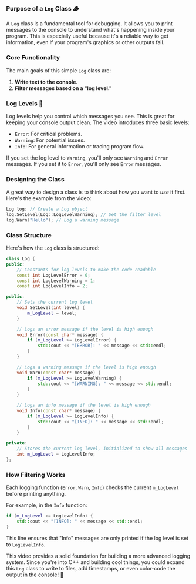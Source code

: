 ### **Purpose of a `Log` Class** 🪵

A `Log` class is a fundamental tool for debugging. It allows you to print messages to the console to understand what's happening inside your program. This is especially useful because it's a reliable way to get information, even if your program's graphics or other outputs fail.

### **Core Functionality**

The main goals of this simple `Log` class are:

1.  **Write text to the console.**
2.  **Filter messages based on a "log level."**

### **Log Levels** 🚦

Log levels help you control which messages you see. This is great for keeping your console output clean. The video introduces three basic levels:

  * `Error`: For critical problems.
  * `Warning`: For potential issues.
  * `Info`: For general information or tracing program flow.

If you set the log level to `Warning`, you'll only see `Warning` and `Error` messages. If you set it to `Error`, you'll only see `Error` messages.

### **Designing the Class**

A great way to design a class is to think about how you want to *use* it first. Here's the example from the video:

```cpp
Log log; // Create a Log object
log.SetLevel(Log::LogLevelWarning); // Set the filter level
log.Warn("Hello"); // Log a warning message
```

### **Class Structure**

Here's how the `Log` class is structured:

```cpp
class Log {
public:
    // Constants for log levels to make the code readable
    const int LogLevelError = 0;
    const int LogLevelWarning = 1;
    const int LogLevelInfo = 2;

public:
    // Sets the current log level
    void SetLevel(int level) {
        m_LogLevel = level;
    }

    // Logs an error message if the level is high enough
    void Error(const char* message) {
        if (m_LogLevel >= LogLevelError) {
            std::cout << "[ERROR]: " << message << std::endl;
        }
    }

    // Logs a warning message if the level is high enough
    void Warn(const char* message) {
        if (m_LogLevel >= LogLevelWarning) {
            std::cout << "[WARNING]: " << message << std::endl;
        }
    }

    // Logs an info message if the level is high enough
    void Info(const char* message) {
        if (m_LogLevel >= LogLevelInfo) {
            std::cout << "[INFO]: " << message << std::endl;
        }
    }

private:
    // Stores the current log level, initialized to show all messages
    int m_LogLevel = LogLevelInfo;
};
```

### **How Filtering Works**

Each logging function (`Error`, `Warn`, `Info`) checks the current `m_LogLevel` before printing anything.

For example, in the `Info` function:

```cpp
if (m_LogLevel >= LogLevelInfo) {
    std::cout << "[INFO]: " << message << std::endl;
}
```

This line ensures that "Info" messages are only printed if the log level is set to `LogLevelInfo`.

This video provides a solid foundation for building a more advanced logging system. Since you're into C++ and building cool things, you could expand this `Log` class to write to files, add timestamps, or even color-code the output in the console\! 🎨

